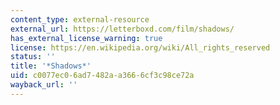 ```yaml
---
content_type: external-resource
external_url: https://letterboxd.com/film/shadows/
has_external_license_warning: true
license: https://en.wikipedia.org/wiki/All_rights_reserved
status: ''
title: '*Shadows*'
uid: c0077ec0-6ad7-482a-a366-6cf3c98ce72a
wayback_url: ''
---
```

